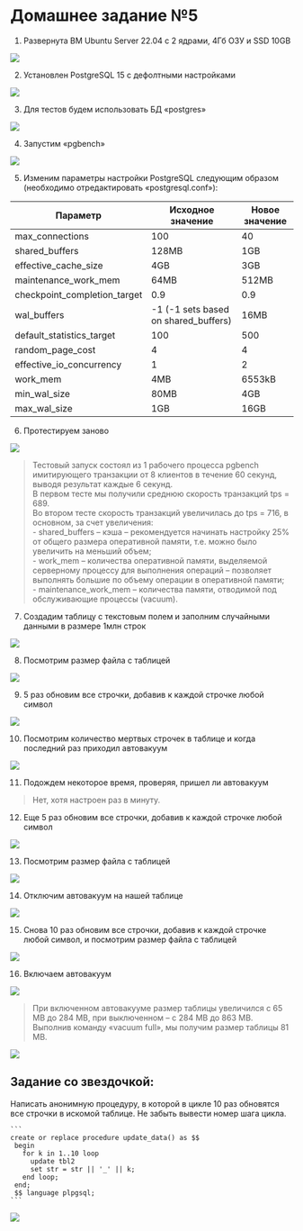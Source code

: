 # Домашнее задание №5
1. Развернута ВМ Ubuntu Server 22.04 с 2 ядрами, 4Гб ОЗУ и SSD 10GB

![](HW5_img/1.png)

2. Установлен PostgreSQL 15 с дефолтными настройками

![](HW5_img/2.png)

3. Для тестов будем использовать БД «postgres»

![](HW5_img/3.png)

4. Запустим «pgbench»

![](HW5_img/4.png)

5. Изменим параметры настройки PostgreSQL следующим образом (необходимо отредактировать «postgresql.conf»):

|Параметр|Исходное значение|Новое значение|
|--------|-----------------|--------------|
|max_connections|100|40|
|shared_buffers|128MB|1GB|
|effective_cache_size|4GB|3GB|
|maintenance_work_mem|64MB|512MB|
|checkpoint_completion_target|0.9|0.9|
|wal_buffers|-1 (-1 sets based on shared_buffers)|16MB|
|default_statistics_target|100|500|
|random_page_cost|4|4|
|effective_io_concurrency|1|2|
|work_mem|4MB|6553kB|
|min_wal_size|80MB|4GB|
|max_wal_size|1GB|16GB|

6. Протестируем заново

![](HW5_img/5.png)

> Тестовый запуск состоял из 1 рабочего процесса pgbench имитирующего транзакции от 8 клиентов в течение 60 секунд, выводя результат каждые 6 секунд.
> <br> В первом тесте мы получили среднюю скорость транзакций tps = 689.
> <br> Во втором тесте скорость транзакций увеличилась до tps = 716, в основном, за счет увеличения:
> <br> - shared_buffers – кэша – рекомендуется начинать настройку 25% от общего размера оперативной памяти, т.е. можно было увеличить на меньший объем;
> <br> - work_mem – количества оперативной памяти, выделяемой серверному процессу для выполнения операций – позволяет выполнять большие по объему операции в оперативной памяти;
> <br> - maintenance_work_mem – количества памяти, отводимой под обслуживающие процессы (vacuum).

7. Создадим таблицу с текстовым полем и заполним случайными данными в размере 1млн строк

![](HW5_img/6.png)

8. Посмотрим размер файла с таблицей

![](HW5_img/7.png)

9. 5 раз обновим все строчки, добавив к каждой строчке любой символ

![](HW5_img/8.png)

10. Посмотрим количество мертвых строчек в таблице и когда последний раз приходил автовакуум

![](HW5_img/9.png)

11. Подождем некоторое время, проверяя, пришел ли автовакуум
> Нет, хотя настроен раз в минуту.

12. Еще 5 раз обновим все строчки, добавив к каждой строчке любой символ

![](HW5_img/10.png)

13. Посмотрим размер файла с таблицей

![](HW5_img/11.png)

14. Отключим автовакуум на нашей таблице

![](HW5_img/12.png)

15. Снова 10 раз обновим все строчки, добавив к каждой строчке любой символ, и посмотрим размер файла с таблицей

![](HW5_img/13.png)

16. Включаем автовакуум

![](HW5_img/14.png)

> При включенном автовакууме размер таблицы увеличился с 65 MB до 284 MB, при выключенном – с 284 MB до 863 MB.
> <br> Выполнив команду «vacuum full», мы получим размер таблицы 81 MB.

![](HW5_img/15.png)
 
## Задание со звездочкой:
Написать анонимную процедуру, в которой в цикле 10 раз обновятся все строчки в искомой таблице. Не забыть вывести номер шага цикла.

    ```
    create or replace procedure update_data() as $$
     begin
       for k in 1..10 loop
         update tbl2
         set str = str || '_' || k;
       end loop;
     end;
     $$ language plpgsql;
    ```
    
![](HW5_img/16.png)
